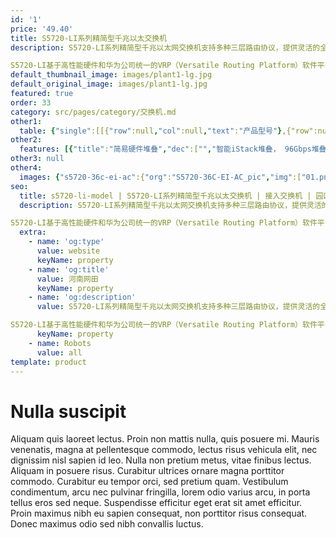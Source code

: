```yaml
---
id: '1'
price: '49.40'
title: S5720-LI系列精简型千兆以太交换机
description: S5720-LI系列精简型千兆以太网交换机支持多种三层路由协议，提供灵活的全千兆接入以及万兆上行端口，具备更高性能和更丰富的业务处理能力。

S5720-LI基于高性能硬件和华为公司统一的VRP（Versatile Routing Platform）软件平台，智能iStack堆叠，灵活的以太组网，多样的安全控制等特点，广泛应用于企业园区接入、千兆到桌面等多种应用场景。
default_thumbnail_image: images/plant1-lg.jpg
default_original_image: images/plant1-lg.jpg
featured: true
order: 33
category: src/pages/category/交换机.md
other1: 
  table: {"single":[[{"row":null,"col":null,"text":"产品型号"},{"row":null,"col":null,"text":"S5720-12TP-LI-AC\nS5720-12TP-PWR-LI-AC"},{"row":null,"col":null,"text":"S5720-16X-PWH-LI-AC\nS5720-28X-PWH-LI-AC"},{"row":null,"col":null,"text":"S5720-28P-LI-AC\nS5720-28P-PWR-LI-AC\nS5720-28TP-LI-AC\nS5720-28TP-PWR-LI-AC\nS5720-28TP-PWR-LI-ACL"}],[{"row":null,"col":null,"text":"交换容量"},{"row":null,"col":null,"text":"336Gbps/3.36Tbps"},{"row":null,"col":null,"text":"336Gbps/3.36Tbps"},{"row":null,"col":null,"text":"336Gbps/3.36Tbps"}],[{"row":null,"col":null,"text":"包转发率"},{"row":null,"col":null,"text":"27Mpps/102Mpps"},{"row":null,"col":null,"text":"16X：51Mpps/66Mpps\n28X：126Mpps/144Mpps"},{"row":null,"col":null,"text":"51Mpps/126Mpps"}],[{"row":null,"col":null,"text":"固定端口"},{"row":null,"col":null,"text":"8个10/100/1000Base-T以太网端口，4个千兆SFP，2个复用的10/100/1000Base-T以太网端口Combo"},{"row":null,"col":null,"text":"16X款型：12个10/100/1000Base-T以太网端口，2个10/100/1000Base-T 以太网端口，2个万兆SFP+\n28X款型：16个10/100/1000Base-T以太网端口，8个100/1000/2500 Base-T以太网端口，4个万兆SFP+"},{"row":null,"col":null,"text":"P系列：24个10/100/1000Base-T以太网端口，4个千兆SFP；\nTP系列：24个10/100/1000Base-T 以太网端口，4个千兆SFP，2个复用的10/100/1000Base-T以太网端口Combo"}],[{"row":null,"col":null,"text":"MAC特性"},{"row":null,"col":"3","text":"支持MAC地址自动学习和老化\n支持静态、动态、黑洞MAC表项\n支持源MAC地址过滤\n支持接口MAC地址学习个数限制"}],[{"row":null,"col":null,"text":"VLAN特性"},{"row":null,"col":"3","text":"支持4K个VLAN\n支持Guest VLAN、Voice VLAN\n支持GVRP协议\n支持MUX VLAN功能\n支持基于MAC/协议/IP子网/策略/端口的VLAN\n支持1:1和N:1 VLAN Mapping功能"}],[{"row":null,"col":null,"text":"IP路由"},{"row":null,"col":"3","text":"静态路由、RIP、RIPng、OSPF、OSPFv3协议"}],[{"row":null,"col":null,"text":"互通性"},{"row":null,"col":"3","text":"VBST基于VLAN生成树协议（和PVST/PVST+/RPVST 互通）\nLNP 链路类型协商协议（和DTP相似功能）\nVCMP VLAN集中管理协议（和VTP相似功能）\n\n详细的互联互通认证与报告，请访问这里。"}]]}
other2:
  features: [{"title":"简易硬件堆叠","dec":["","智能iStack堆叠， 96Gbps堆叠带宽，提供电口方式，简易、更省成本",""]},{"title":"丰富业务特性","dec":["","支持多种三层路由协议；支持SVF，可将“核心/汇聚+接入交换机+AP”的网络架构虚拟化为一台设备进行管理，并可作为SVF Client角色",""]},{"title":"节能静音设计","dec":["","支持端口休眠及端口自动功率调节等节能技术；提供多种无风扇款型，更静音实现千兆到桌面",""]}]
other3: null
other4:
  images: {"s5720-36c-ei-ac":{"org":"S5720-36C-EI-AC_pic","img":["01.png","02.png","03.png","04.png","07.png","08.png"]}}
seo:
  title: s5720-li-model | S5720-LI系列精简型千兆以太交换机 | 接入交换机 | 园区交换机 | 交换机 | 企业网络
  description: S5720-LI系列精简型千兆以太网交换机支持多种三层路由协议，提供灵活的全千兆接入以及万兆上行端口，具备更高性能和更丰富的业务处理能力。

S5720-LI基于高性能硬件和华为公司统一的VRP（Versatile Routing Platform）软件平台，智能iStack堆叠，灵活的以太组网，多样的安全控制等特点，广泛应用于企业园区接入、千兆到桌面等多种应用场景。
  extra:
    - name: 'og:type'
      value: website
      keyName: property
    - name: 'og:title'
      value: 河南网田
      keyName: property
    - name: 'og:description'
      value: S5720-LI系列精简型千兆以太网交换机支持多种三层路由协议，提供灵活的全千兆接入以及万兆上行端口，具备更高性能和更丰富的业务处理能力。

S5720-LI基于高性能硬件和华为公司统一的VRP（Versatile Routing Platform）软件平台，智能iStack堆叠，灵活的以太组网，多样的安全控制等特点，广泛应用于企业园区接入、千兆到桌面等多种应用场景。
      keyName: property
    - name: Robots
      value: all
template: product
---
```


# Nulla suscipit

Aliquam quis laoreet lectus. Proin non mattis nulla, quis posuere mi. Mauris venenatis, magna at pellentesque commodo, lectus risus vehicula elit, nec dignissim nisl sapien id leo. Nulla non pretium metus, vitae finibus lectus. Aliquam in posuere risus. Curabitur ultrices ornare magna porttitor commodo. Curabitur eu tempor orci, sed pretium quam. Vestibulum condimentum, arcu nec pulvinar fringilla, lorem odio varius arcu, in porta tellus eros sed neque. Suspendisse efficitur eget erat sit amet efficitur. Proin maximus nibh eu sapien consequat, non porttitor risus consequat. Donec maximus odio sed nibh convallis luctus.